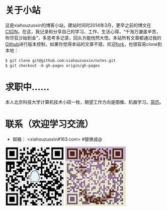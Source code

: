 
# 关于小站

这是xiahouzuoxin的博客小站，建站时间时2014年3月，更早之前的博文在[CSDN](http://blog.csdn.net/xiahouzuoxin)。在这，我记录和分享自己的学习、工作、生活心得，“千淘万漉虽辛苦，吹尽狂沙始到金”，多思考多记录，回头方能恍然大悟。本站所有文章都通过我的[Github](https://github.com/xiahouzuoxin/notes)进行版本控制，如果你觉得本站的文章不错，欢迎[fork](https://github.com/xiahouzuoxin/notes)，也很容易clone到本地：

```
$ git clone git@github.com:xiahouzuoxin/notes.git
$ git checkout -b gh-pages origin/gh-pages
```

# 求职中……

本人北京科技大学计算机技术小硕一枚，期望工作方向是图像、机器学习。[简历](../pdf/resume.html)。

# 联系（欢迎学习交流）

- 邮箱： <xiahouzuoxin#163.com> #替换成@

![](images/MyQQ.jpg)
![](images/MyWeixin.jpg)


